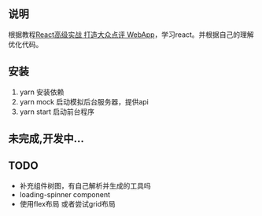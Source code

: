 ## 说明

根据教程[React高级实战 打造大众点评 WebApp](http://coding.imooc.com/class/99.html)，学习react。并根据自己的理解优化代码。

## 安装

 1. yarn 安装依赖
 2. yarn mock 启动模拟后台服务器，提供api
 3. yarn start 启动前台程序

## 未完成,开发中...

## TODO

* 补充组件树图，有自己解析并生成的工具吗
* loading-spinner component
* 使用flex布局 或者尝试grid布局

